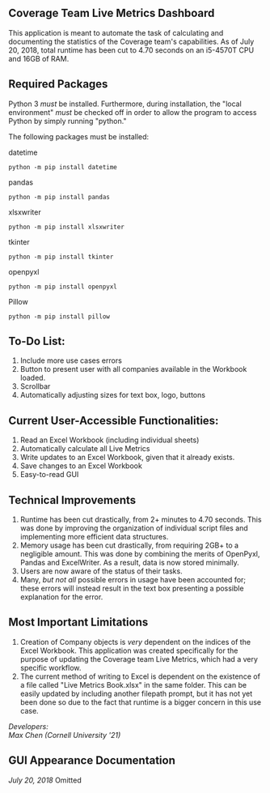 ## Coverage Team Live Metrics Dashboard

This application is meant to automate the task of calculating and documenting the statistics of the Coverage team's capabilities. 
As of July 20, 2018, total runtime has been cut to 4.70 seconds on an i5-4570T CPU and 16GB of RAM.

## Required Packages

Python 3 *must* be installed. Furthermore, during installation, the "local environment" *must* be checked off in order to allow the program to access Python by simply running "python."

The following packages must be installed:

datetime

	python -m pip install datetime

pandas
	
	python -m pip install pandas

xlsxwriter

	python -m pip install xlsxwriter

tkinter

	python -m pip install tkinter

openpyxl

	python -m pip install openpyxl

Pillow

	python -m pip install pillow



## **To-Do List:**

1. Include more use cases errors
2. Button to present user with all companies available in the Workbook loaded.
3. Scrollbar
4. Automatically adjusting sizes for text box, logo, buttons


## **Current User-Accessible Functionalities:**

1. Read an Excel Workbook (including individual sheets)
2. Automatically calculate all Live Metrics
3. Write updates to an Excel Workbook, given that it already exists.
4. Save changes to an Excel Workbook
5. Easy-to-read GUI


## **Technical Improvements**

1. Runtime has been cut drastically, from 2+ minutes to 4.70 seconds. This was done by improving the organization of individual script files and implementing more efficient data structures.
2. Memory usage has been cut drastically, from requiring 2GB+ to a negligible amount. This was done by combining the merits of OpenPyxl, Pandas and ExcelWriter. As a result, data is now stored minimally.
3. Users are now aware of the status of their tasks.
4. Many, *but not all* possible errors in usage have been accounted for; these errors will instead result in the text box presenting a possible explanation for the error.


## **Most Important Limitations**
1. Creation of Company objects is *very* dependent on the indices of the Excel Workbook. This application was created specifically for the purpose of updating the Coverage team Live Metrics, which had a very specific workflow.
2. The current method of writing to Excel is dependent on the existence of a file called "Live Metrics Book.xlsx" in the same folder. This can be easily updated by including another filepath prompt, but it has not yet been done so due to the fact that runtime is a bigger concern in this use case.

*Developers:*<br/>
*Max Chen (Cornell University '21)*


## GUI Appearance Documentation

*July 20, 2018*
Omitted








